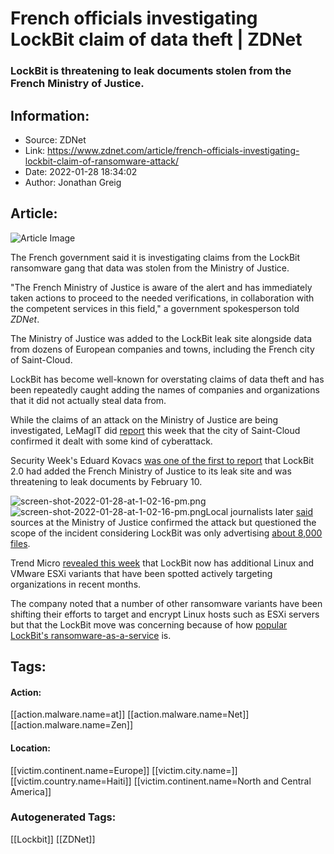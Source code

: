 # French officials investigating LockBit claim of data theft | ZDNet
### LockBit is threatening to leak documents stolen from the French Ministry of Justice.

## Information:
+ Source: ZDNet
+ Link: https://www.zdnet.com/article/french-officials-investigating-lockbit-claim-of-ransomware-attack/
+ Date: 2022-01-28 18:34:02
+ Author: Jonathan Greig


## Article:
![Article Image](https://www.zdnet.com/a/img/resize/ddedba05f7852676963eaff57fec96b84c36c5b3/2018/06/15/b669af59-ed33-4265-9463-71d8853564ef/russianflagheroarticleistock470782316adrianhancu-1.jpg?width=770&height=578&fit=crop&auto=webp)

The French government said it is investigating claims from the LockBit ransomware gang that data was stolen from the Ministry of Justice.

"The French Ministry of Justice is aware of the alert and has immediately taken actions to proceed to the needed verifications, in collaboration with the competent services in this field," a government spokesperson told *ZDNet*. 

The Ministry of Justice was added to the LockBit leak site alongside data from dozens of European companies and towns, including the French city of Saint-Cloud. 

LockBit has become well-known for overstating claims of data theft and has been repeatedly caught adding the names of companies and organizations that it did not actually steal data from. 

While the claims of an attack on the Ministry of Justice are being investigated, LeMagIT did [report](https://www.lemagit.fr/actualites/252512561/LockBit-20-menace-de-divulguer-des-donnees-de-la-Justice-francaise?mid=1#cid=408186) this week that the city of Saint-Cloud confirmed it dealt with some kind of cyberattack. 

Security Week's Eduard Kovacs [was one of the first to report](https://www.securityweek.com/french-ministry-justice-targeted-ransomware-attack) that LockBit 2.0 had added the French Ministry of Justice to its leak site and was threatening to leak documents by February 10. 

![screen-shot-2022-01-28-at-1-02-16-pm.png]()![screen-shot-2022-01-28-at-1-02-16-pm.png](https://www.zdnet.com/a/img/resize/e747c8330414643b1d0872e3ad03b0e84560de94/2022/01/28/b148bc1c-707e-4ce8-ad08-995d5430f1c8/screen-shot-2022-01-28-at-1-02-16-pm.png?width=370&fit=bounds&auto=webp)Local journalists later [said](https://twitter.com/emile_marzolf/status/1486711427511451651) sources at the Ministry of Justice confirmed the attack but questioned the scope of the incident considering LockBit was only advertising [about 8,000 files](https://twitter.com/emile_marzolf/status/1486732458280120326). 






Trend Micro [revealed this week](https://www.zdnet.com/article/this-sneaky-ransomware-is-now-targeting-linux-servers-too/) that LockBit now has additional Linux and VMware ESXi variants that have been spotted actively targeting organizations in recent months. 

The company noted that a number of other ransomware variants have been shifting their efforts to target and encrypt Linux hosts such as ESXi servers but that the LockBit move was concerning because of how [popular LockBit's ransomware-as-a-service](https://www.zdnet.com/article/blackmatter-ransomware-to-shut-down-affiliates-transferring-victims-to-lockbit/) is. 





## Tags:

#### Action:
[[action.malware.name=at]] [[action.malware.name=Net]] [[action.malware.name=Zen]]

#### Location:
[[victim.continent.name=Europe]] [[victim.city.name=]] [[victim.country.name=Haiti]] [[victim.continent.name=North and Central America]]

### Autogenerated Tags:
[[Lockbit]] [[ZDNet]]

